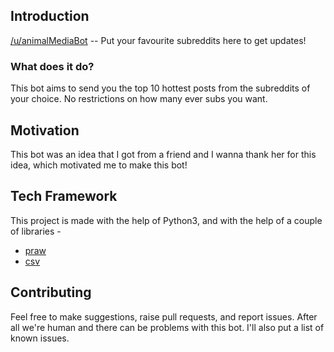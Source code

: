 ## Introduction

[/u/animalMediaBot](https://www.reddit.com/message/compose/?to=animalMediaBot) -- Put your favourite subreddits here to get updates!

### What does it do?

This bot aims to send you the top 10 hottest posts from the subreddits of your choice. No restrictions on how many ever subs you want.

## Motivation

This bot was an idea that I got from a friend and I wanna thank her for this idea, which motivated me to make this bot!

## Tech Framework

This project is made with the help of Python3, and with the help of a couple of libraries - 

* [praw](https://praw.readthedocs.io/)
* [csv](https://docs.python.org/3/library/csv.html)

## Contributing

Feel free to make suggestions, raise pull requests, and report issues. After all we're human and there can be problems with this bot. I'll also put a list of known issues.

